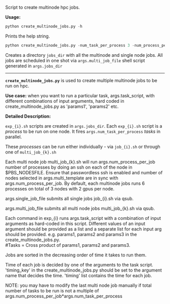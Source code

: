 Script to create multinode hpc jobs.

**Usage:** 
```python
python create_multinode_jobs.py -h
```
Prints the help string.

```python
python create_multinode_jobs.py -num_task_per_process 3 -num_process_per_job 6 -task_script test_dummy_task/dummy_task_script.py -jobs_dir multinodejobs -multi_job_file all_multi_jobs.sh
```
Creates a directory `jobs_dir` with all the multinode and single node jobs. All jobs are scheduled in one shot via `args.multi_job_file` shell script generated in `args.jobs_dir`

---------------------

**`create_multinode_jobs.py`** is used to create multiple multinode jobs to be run on hpc.

**Use case:** when you want to run a particular task, args.task_script, with different combinations of input arguments, hard coded in create_multinode_jobs.py as 'params1', 'params2' etc.

**Detailed Description:**

`exp_{i}.sh` scripts are created in `args.jobs_dir`. Each `exp_{i}.sh` script is a *process* to be run on one node. It fires `args.num_task_per_process` *tasks* in parallel.

These *processes* can be run either individually - via `job_{i}.sh` or through one of `multi_job_{k}.sh`

Each multi node job multi_job_{k}.sh will run args.num_process_per_job number of processes by doing an ssh on each of the node in $PBS_NODESFILE. Ensure that passwordless ssh is enabled and number of nodes selected in args.multi_template are in sync with args.num_process_per_job. By default, each multinode jobs runs 6 processes on total of 3 nodes with 2 gpus per node.

args.single_job_file submits all single jobs  job_{i}.sh via qsub.

args.multi_job_file submits all multi node jobs multi_job_{k}.sh via qsub.

Each command in exp_{i} runs args.task_script with a combination of input arguments as hard-coded in this script. 
Different values of an input argument should be provided as a list and a separate list for each input arg should be provided. 
e.g. params1, params2 and params3 in the create_multinode_jobs.py.  
#Tasks = Cross product of params1, params2 and params3.

Jobs are sorted in the decreasing order of time it takes to run them.

Time of each job is decided by one of the arguments to the task script. 
'timing_key' in the create_multinode_jobs.py should be set to the argument name that decides the time. 
'timing' list contains the time for each job.

NOTE: you may have to modify the last multi node job manually if total number of tasks to be run is not a multiple of args.num_process_per_job*args.num_task_per_process




